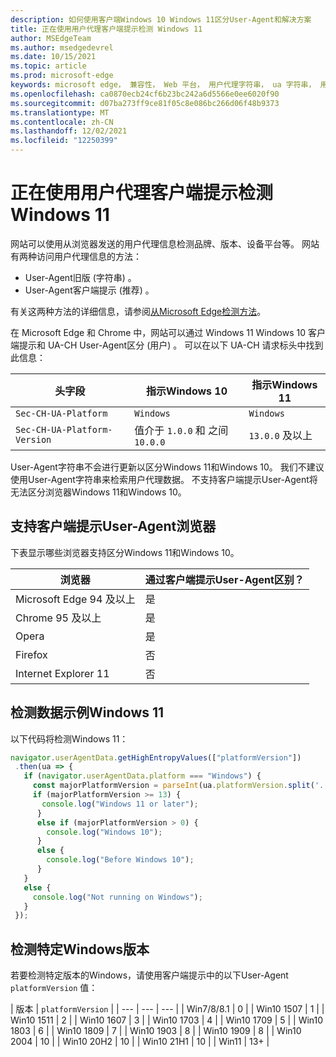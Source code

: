 ```yaml
---
description: 如何使用客户端Windows 10 Windows 11区分User-Agent和解决方案
title: 正在使用用户代理客户端提示检测 Windows 11
author: MSEdgeTeam
ms.author: msedgedevrel
ms.date: 10/15/2021
ms.topic: article
ms.prod: microsoft-edge
keywords: microsoft edge， 兼容性， Web 平台， 用户代理字符串， ua 字符串， 用户代理客户端提示， 用户代理客户端提示， ua 客户端提示， ua ch， windows 11， win11， 检测 windows 11， windows 检测
ms.openlocfilehash: ca0870ecb24cf6b23bc242a6d5566e0ee6020f90
ms.sourcegitcommit: d07ba273ff9ce81f05c8e086bc266d06f48b9373
ms.translationtype: MT
ms.contentlocale: zh-CN
ms.lasthandoff: 12/02/2021
ms.locfileid: "12250399"
---
```

# <a name="detecting-windows-11-using-user-agent-client-hints"></a>正在使用用户代理客户端提示检测 Windows 11

<!--
Restrict the lexicon to these forms:
User-Agent string
user agent string
User-Agent Client Hints
user agent information
-->

网站可以使用从浏览器发送的用户代理信息检测品牌、版本、设备平台等。 网站有两种访问用户代理信息的方法：
*  User-Agent旧版 (字符串) 。
*  User-Agent客户端提示 (推荐) 。

有关这两种方法的详细信息，请参阅[从Microsoft Edge检测方法](user-agent-guidance.md)。

在 Microsoft Edge 和 Chrome 中，网站可以通过 Windows 11 Windows 10 客户端提示和 UA-CH User-Agent区分 (用户) 。 可以在以下 UA-CH 请求标头中找到此信息：

| 头字段 | 指示Windows 10 | 指示Windows 11 |
| --- | --- | --- |
| `Sec-CH-UA-Platform` | `Windows` | `Windows` |
| `Sec-CH-UA-Platform-Version` | 值介于 `1.0.0` 和 之间 `10.0.0` | `13.0.0` 及以上 |

User-Agent字符串不会进行更新以区分Windows 11和Windows 10。  我们不建议使用User-Agent字符串来检索用户代理数据。  不支持客户端提示User-Agent将无法区分浏览器Windows 11和Windows 10。


<!-- ====================================================================== -->
## <a name="browsers-that-support-user-agent-client-hints"></a>支持客户端提示User-Agent浏览器

下表显示哪些浏览器支持区分Windows 11和Windows 10。

| 浏览器 | 通过客户端提示User-Agent区别？ |
| --- | --- |
| Microsoft Edge 94 及以上 | 是 |
| Chrome 95 及以上 | 是 |
| Opera | 是 |
| Firefox | 否 |
| Internet Explorer 11 | 否 |


<!-- ====================================================================== -->
## <a name="sample-code-for-detecting-windows-11"></a>检测数据示例Windows 11

以下代码将检测Windows 11：

```javascript
navigator.userAgentData.getHighEntropyValues(["platformVersion"])
 .then(ua => {
   if (navigator.userAgentData.platform === "Windows") {
     const majorPlatformVersion = parseInt(ua.platformVersion.split('.')[0]);
     if (majorPlatformVersion >= 13) {
       console.log("Windows 11 or later");
      }
      else if (majorPlatformVersion > 0) {
        console.log("Windows 10");
      }
      else {
        console.log("Before Windows 10");
      }
   }
   else {
     console.log("Not running on Windows");
   }
 });

```


<!-- ====================================================================== -->
## <a name="detecting-specific-windows-versions"></a>检测特定Windows版本

若要检测特定版本的Windows，请使用客户端提示中的以下User-Agent `platformVersion` 值：

| 版本 | `platformVersion` |
| --- | --- | --- |
| Win7/8/8.1 | 0 |
| Win10 1507 | 1 |
| Win10 1511 | 2 |
| Win10 1607 | 3 |
| Win10 1703 | 4 |
| Win10 1709 | 5 |
| Win10 1803 | 6 |
| Win10 1809 | 7 |
| Win10 1903 | 8 |
| Win10 1909 | 8 |
| Win10 2004 | 10 |
| Win10 20H2 | 10 |
| Win10 21H1 | 10 |
| Win11 | 13+ |
